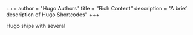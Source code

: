 +++
author = "Hugo Authors"
title = "Rich Content"
description = "A brief description of Hugo Shortcodes"
+++

Hugo ships with several 
